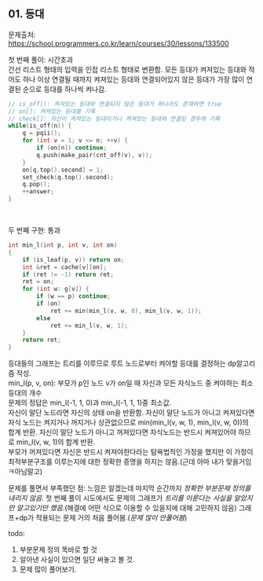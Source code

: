 ## 01. 등대 ##
문제출처: https://school.programmers.co.kr/learn/courses/30/lessons/133500

첫 번째 풀이: 시간초과  
간선 리스트 형태의 입력을 인접 리스트 형태로 변환함. 모든 등대가 켜져있는 등대와 적어도 하나 이상 연결될 때까지 켜져있는 등대와 연결되어있지 않은 등대가 가장 많이 연결된 순으로 등대를 하나씩 켜나감.
``` C++
// is_off(): 켜져있는 등대와 연결되지 않은 등대가 하나라도 존재하면 true
// on[]: 켜져있는 등대를 기록
// check[]: 자신이 켜져있는 등대이거나 켜져있는 등대와 연결된 경우에 기록
while(is_off(n)) {
    q = pqii();
    for (int v = 1; v <= n; ++v) {
        if (on[n]) continue;
        q.push(make_pair(cnt_off(v), v));
    }
    on[q.top().second] = 1;
    set_check(q.top().second);
    q.pop();
    ++answer;
}
```
<br>

두 번째 구현: 통과
``` C++
int min_l(int p, int v, int on)
{
    if (is_leaf(p, v)) return on;
    int &ret = cache[v][on];
    if (ret != -1) return ret;
    ret = on;
    for (int w: g[v]) {
        if (w == p) continue;
        if (on)
            ret += min(min_l(v, w, 0), min_l(v, w, 1));
        else
            ret += min_l(v, w, 1);
    }
    return ret;
}
```
등대들의 그래프는 트리를 이루므로 루트 노드로부터 켜야할 등대를 결정하는 dp알고리즘 작성.  
min_l(p, v, on): 부모가 p인 노드 v가 on일 때 자신과 모든 자식노드 중 켜야하는 최소 등대의 개수  
문제의 정답은 min_l(-1, 1, 0)과 min_l(-1, 1, 1)중 최소값.  
자신이 말단 노드라면 자신의 상태 on을 반환함. 자신이 말단 노드가 아니고 켜져있다면 자식 노드는 켜지거나 꺼지거나 상관없으므로 min(min_l(v, w, 1), min_l(v, w, 0))의 합계 반환. 자신이 말단 노드가 아니고 꺼져있다면 자식노드는 반드시 켜져있어야 하므로 min_l(v, w, 1)의 합계 반환.  
부모가 꺼져있다면 자신은 반드시 켜져야한다라는 탐욕법적인 가정을 했지만 이 가정이 최적부분구조를 이루는지에 대한 정확한 증명을 하지는 않음.(근데 아마 내가 맞을거임ㅋ아님말고)
<br>

문제를 풀면서 부족했던 점: 느낌은 알겠는데 마지막 순간까지 *정확한 부분문제 정의를 내리지 않음*. 첫 번째 풀이 시도에서도 문제의 그래프가 *트리를 이룬다는 사실을 알았지만 알고있기만 했음*.(해결에 어떤 식으로 이용할 수 있을지에 대해 고민하지 않음) 그래프+dp가 적용되는 문제 거의 처음 풀어봄.(*문제 많이 안풀어봄*)  

todo:
1. 부분문제 정의 똑바로 할 것
2. 알아낸 사실이 있으면 일단 써놓고 볼 것.
3. 문제 많이 풀어보기.